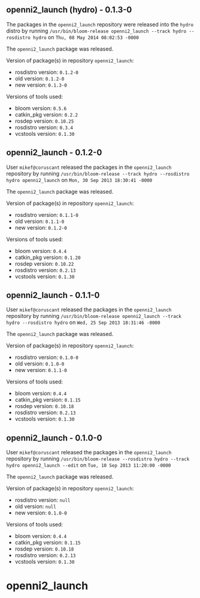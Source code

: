 ## openni2_launch (hydro) - 0.1.3-0

The packages in the `openni2_launch` repository were released into the `hydro` distro by running `/usr/bin/bloom-release openni2_launch --track hydro --rosdistro hydro` on `Thu, 08 May 2014 08:02:53 -0000`

The `openni2_launch` package was released.

Version of package(s) in repository `openni2_launch`:
- rosdistro version: `0.1.2-0`
- old version: `0.1.2-0`
- new version: `0.1.3-0`

Versions of tools used:
- bloom version: `0.5.6`
- catkin_pkg version: `0.2.2`
- rosdep version: `0.10.25`
- rosdistro version: `0.3.4`
- vcstools version: `0.1.30`


## openni2_launch - 0.1.2-0

User `mikef@coruscant` released the packages in the `openni2_launch` repository by running `/usr/bin/bloom-release --track hydro --rosdistro hydro openni2_launch` on `Mon, 30 Sep 2013 18:30:41 -0000`

The `openni2_launch` package was released.

Version of package(s) in repository `openni2_launch`:
- rosdistro version: `0.1.1-0`
- old version: `0.1.1-0`
- new version: `0.1.2-0`

Versions of tools used:
- bloom version: `0.4.4`
- catkin_pkg version: `0.1.20`
- rosdep version: `0.10.22`
- rosdistro version: `0.2.13`
- vcstools version: `0.1.30`


## openni2_launch - 0.1.1-0

User `mikef@coruscant` released the packages in the `openni2_launch` repository by running `/usr/bin/bloom-release openni2_launch --track hydro --rosdistro hydro` on `Wed, 25 Sep 2013 18:31:46 -0000`

The `openni2_launch` package was released.

Version of package(s) in repository `openni2_launch`:
- rosdistro version: `0.1.0-0`
- old version: `0.1.0-0`
- new version: `0.1.1-0`

Versions of tools used:
- bloom version: `0.4.4`
- catkin_pkg version: `0.1.15`
- rosdep version: `0.10.18`
- rosdistro version: `0.2.13`
- vcstools version: `0.1.30`


## openni2_launch - 0.1.0-0

User `mikef@coruscant` released the packages in the `openni2_launch` repository by running `/usr/bin/bloom-release --rosdistro hydro --track hydro openni2_launch --edit` on `Tue, 10 Sep 2013 11:20:00 -0000`

The `openni2_launch` package was released.

Version of package(s) in repository `openni2_launch`:
- rosdistro version: `null`
- old version: `null`
- new version: `0.1.0-0`

Versions of tools used:
- bloom version: `0.4.4`
- catkin_pkg version: `0.1.15`
- rosdep version: `0.10.18`
- rosdistro version: `0.2.13`
- vcstools version: `0.1.30`


openni2_launch
==============
